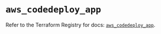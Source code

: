 # `aws_codedeploy_app`

Refer to the Terraform Registry for docs: [`aws_codedeploy_app`](https://registry.terraform.io/providers/hashicorp/aws/6.5.0/docs/resources/codedeploy_app).
